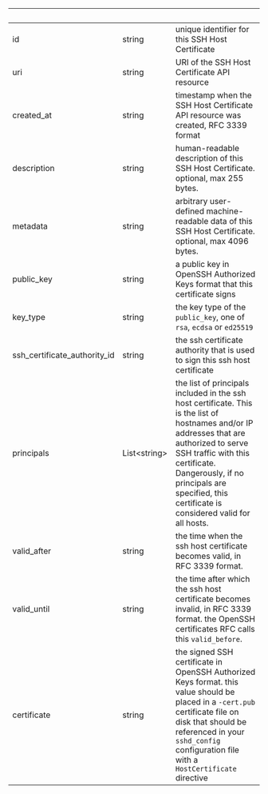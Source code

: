 <!-- Code generated for API Clients. DO NOT EDIT. -->

| &nbsp; | &nbsp; | &nbsp; |
|---|---|---|
| id | string | unique identifier for this SSH Host Certificate |
| uri | string | URI of the SSH Host Certificate API resource |
| created_at | string | timestamp when the SSH Host Certificate API resource was created, RFC 3339 format |
| description | string | human-readable description of this SSH Host Certificate. optional, max 255 bytes. |
| metadata | string | arbitrary user-defined machine-readable data of this SSH Host Certificate. optional, max 4096 bytes. |
| public_key | string | a public key in OpenSSH Authorized Keys format that this certificate signs |
| key_type | string | the key type of the `public_key`, one of `rsa`, `ecdsa` or `ed25519` |
| ssh_certificate_authority_id | string | the ssh certificate authority that is used to sign this ssh host certificate |
| principals | List&lt;string&gt; | the list of principals included in the ssh host certificate. This is the list of hostnames and/or IP addresses that are authorized to serve SSH traffic with this certificate. Dangerously, if no principals are specified, this certificate is considered valid for all hosts. |
| valid_after | string | the time when the ssh host certificate becomes valid, in RFC 3339 format. |
| valid_until | string | the time after which the ssh host certificate becomes invalid, in RFC 3339 format. the OpenSSH certificates RFC calls this `valid_before`. |
| certificate | string | the signed SSH certificate in OpenSSH Authorized Keys format. this value should be placed in a `-cert.pub` certificate file on disk that should be referenced in your `sshd_config` configuration file with a `HostCertificate` directive |
